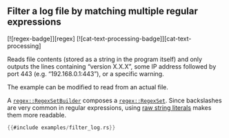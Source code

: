 ## Filter a log file by matching multiple regular expressions

[![regex-badge]][regex] [![cat-text-processing-badge]][cat-text-processing]


Reads file contents (stored as a string in the program itself)  and only
outputs the lines containing “version X.X.X”, some IP address followed by port 443
(e.g. “192.168.0.1:443”), or a specific warning.

The example can be modified to read from an actual file.

A [`regex::RegexSetBuilder`] composes a [`regex::RegexSet`].
Since backslashes are very common in regular expressions, using
[raw string literals] makes them more readable.

```rust
{{#include examples/filter_log.rs}}
```

[`regex::RegexSet`]: https://docs.rs/regex/*/regex/struct.RegexSet.html
[`regex::RegexSetBuilder`]: https://docs.rs/regex/*/regex/struct.RegexSetBuilder.html

[raw string literals]: https://doc.rust-lang.org/reference/tokens.html#raw-string-literals
